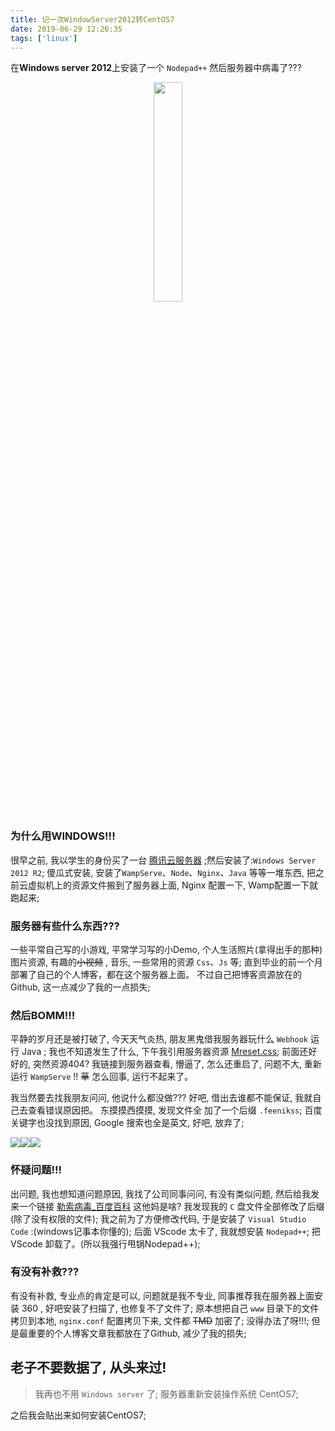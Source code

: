 ```yaml
---
title: 记一次WindowServer2012转CentOS7
date: 2019-06-29 12:26:35
tags: ['linux']
---
```


在**Windows server 2012**上安装了一个 `Nodepad++` 然后服务器中病毒了???

<!--more-->
<div style="width:100%;text-align:center">
    <img style="width:30%; " src="/images/记一次WindowServer2012转CentOS7/what.jpg" />
</div>

### 为什么用WINDOWS!!!

很早之前, 我以学生的身份买了一台 [腾讯云服务器](https://buy.cloud.tencent.com/cvm?tab=lite&loginSet=SET_PASSWORD) ;然后安装了:`Windows Server 2012 R2`;
傻瓜式安装, 安装了`WampServe`、`Node`、`Nginx`、`Java` 等等一堆东西, 把之前云虚拟机上的资源文件搬到了服务器上面, Nginx 配置一下, Wamp配置一下就跑起来;

### 服务器有些什么东西???

一些平常自己写的小游戏, 平常学习写的小Demo, 个人生活照片(拿得出手的那种)图片资源, 有趣的~~小视频~~ , 音乐, 一些常用的资源 `Css`、`Js` 等; 
直到毕业的前一个月部署了自己的个人博客，都在这个服务器上面。 不过自己把博客资源放在的Github, 这一点减少了我的一点损失;


### 然后BOMM!!!

平静的岁月还是被打破了, 今天天气炎热, 朋友黑鬼借我服务器玩什么 `Webhook` 运行 Java ; 我也不知道发生了什么, 下午我引用服务器资源 [Mreset.css](http://wxhboy.cn/css/Mreset); 前面还好好的, 突然资源404?
我链接到服务器查看, 懵逼了, 怎么还重启了, 问题不大,  重新运行 `WampServe`  !!  ~~草~~ 怎么回事, 运行不起来了。

我当然要去找我朋友问问, 他说什么都没做??? 好吧, 借出去谁都不能保证, 我就自己去查看错误原因把。 东摸摸西摸摸, 发现文件全 加了一个后缀 `.feenikss`; 百度关键字也没找到原因, Google 搜索也全是英文, 好吧, 放弃了;


<div style="width:100%; display:flex;">
    <img style="" src="/images/记一次WindowServer2012转CentOS7/error1.png" />
    <img style="" src="/images/记一次WindowServer2012转CentOS7/error2.png" />
    <img style="" src="/images/记一次WindowServer2012转CentOS7/error3.png" />
</div>

### 怀疑问题!!!

出问题, 我也想知道问题原因, 我找了公司同事问问, 有没有类似问题, 然后给我发来一个链接 [勒索病毒_百度百科](https://baike.baidu.com/item/%E5%8B%92%E7%B4%A2%E7%97%85%E6%AF%92/16623990?fr=aladdin) 
这他妈是啥? 我发现我的 `C` 盘文件全部修改了后缀 (除了没有权限的文件); 
我之前为了方便修改代码, 于是安装了 `Visual Studio Code` :(windows记事本你懂的);
后面 VScode 太卡了, 我就想安装 `Nodepad++`; 把 VScode 卸载了。(所以我强行甩锅Nodepad++);

### 有没有补救???

有没有补救, 专业点的肯定是可以, 问题就是我不专业, 同事推荐我在服务器上面安装 360 , 好吧安装了扫描了, 也修复不了文件了; 
原本想把自己 `www` 目录下的文件拷贝到本地, `nginx.conf` 配置拷贝下来, 文件都 ~~TMD~~ 加密了; 没得办法了呀!!!;
但是最重要的个人博客文章我都放在了Github, 减少了我的损失;

## 老子不要数据了, 从头来过!
> 我再也不用 `Windows server` 了; 服务器重新安装操作系统 CentOS7;

之后我会贴出来如何安装CentOS7;